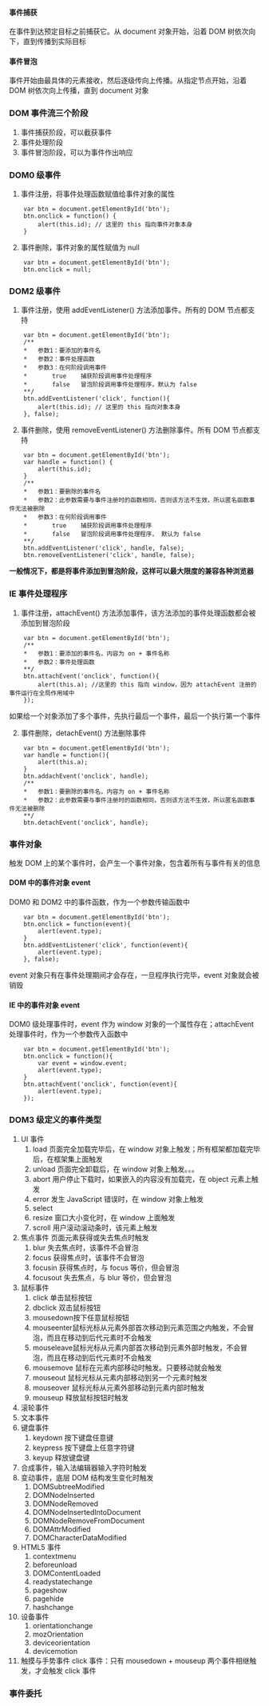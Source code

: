 #### 事件捕获
在事件到达预定目标之前捕获它。从 document 对象开始，沿着 DOM 树依次向下，直到传播到实际目标
#### 事件冒泡
事件开始由最具体的元素接收，然后逐级传向上传播。从指定节点开始，沿着 DOM 树依次向上传播，直到 document 对象

### DOM 事件流三个阶段
1. 事件捕获阶段，可以截获事件
2. 事件处理阶段
3. 事件冒泡阶段，可以为事件作出响应

### DOM0 级事件
1. 事件注册，将事件处理函数赋值给事件对象的属性
```
    var btn = document.getElementById('btn');
    btn.onclick = function() {
        alert(this.id); // 这里的 this 指向事件对象本身
    }
```
2. 事件删除，事件对象的属性赋值为 null
```
    var btn = document.getElementById('btn');
    btn.onclick = null;
```
### DOM2 级事件
1. 事件注册，使用 addEventListener() 方法添加事件。所有的 DOM 节点都支持
```
    var btn = document.getElementById('btn');
    /**
    *   参数1：要添加的事件名
    *   参数2：事件处理函数
    *   参数3：在何阶段调用事件
    *       true    捕获阶段调用事件处理程序
    *       false   冒泡阶段调用事件处理程序，默认为 false
    **/
    btn.addEventListener('click', function(){
        alert(this.id); // 这里的 this 指向对象本身
    }, false);
```
2. 事件删除，使用 removeEventListener() 方法删除事件。所有 DOM 节点都支持
```
    var btn = document.getElementById('btn');
    var handle = function() {
        alert(this.id);
    }
    /**
    *   参数1：要删除的事件名
    *   参数2：此参数需要与事件注册时的函数相同，否则该方法不生效，所以匿名函数事件无法被删除
    *   参数3：在何阶段调用事件
    *       true    捕获阶段调用事件处理程序
    *       false   冒泡阶段调用事件处理程序， 默认为 false
    **/
    btn.addEventListener('click', handle, false);
    btn.removeEventListener('click', handle, false);
```
**一般情况下，都是将事件添加到冒泡阶段，这样可以最大限度的兼容各种浏览器**
### IE 事件处理程序
1. 事件注册，attachEvent() 方法添加事件，该方法添加的事件处理函数都会被添加到冒泡阶段
```
    var btn = document.getElementById('btn');
    /**
    *   参数1：要添加的事件名，内容为 on + 事件名称
    *   参数2：事件处理函数
    **/
    btn.attachEvent('onclick', function(){
        alert(this.a); //这里的 this 指向 window，因为 attachEvent 注册的事件运行在全局作用域中
    });
```
如果给一个对象添加了多个事件，先执行最后一个事件，最后一个执行第一个事件

2. 事件删除，detachEvent() 方法删除事件
```
    var btn = document.getElementById('btn');
    var handle = function(){
        alert(this.a); 
    }
    btn.addachEvent('onclick', handle);
    /**
    *   参数1：要删除的事件名，内容为 on + 事件名称
    *   参数2：此参数需要与事件注册时的函数相同，否则该方法不生效，所以匿名函数事件无法被删除
    **/
    btn.detachEvent('onclick', handle);
```
### 事件对象
触发 DOM 上的某个事件时，会产生一个事件对象，包含着所有与事件有关的信息
#### DOM 中的事件对象 event
DOM0 和 DOM2 中的事件函数，作为一个参数传输函数中
```
    var btn = document.getElementById('btn');
    btn.onclick = function(event){
        alert(event.type);
    }
    btn.addEventListener('click', function(event){
        alert(event.type);
    }, false);
```
event 对象只有在事件处理期间才会存在，一旦程序执行完毕，event 对象就会被销毁

#### IE 中的事件对象 event
DOM0 级处理事件时，event 作为 window 对象的一个属性存在；attachEvent 处理事件时，作为一个参数传入函数中
```
    var btn = document.getElementById('btn');
    btn.onclick = function(){
        var event = window.event;
        alert(event.type);
    }
    btn.attachEvent('onclick', function(event){
        alert(event.type);
    });
```
### DOM3 级定义的事件类型
1. UI 事件
    1. load     页面完全加载完毕后，在 window 对象上触发；所有框架都加载完毕后，在框架集上面触发
    2. unload   页面完全卸载后，在 window 对象上触发。。。
    3. abort    用户停止下载时，如果嵌入的内容没有加载完，在 object 元素上触发
    4. error    发生 JavaScript 错误时，在 window 对象上触发
    5. select   
    6. resize   窗口大小变化时，在 window 上面触发
    7. scroll   用户滚动滚动条时，该元素上触发
2. 焦点事件 页面元素获得或失去焦点时触发
    1. blur     失去焦点时，该事件不会冒泡
    2. focus    获得焦点时，该事件不会冒泡
    3. focusin  获得焦点时，与 focus 等价，但会冒泡
    4. focusout 失去焦点，与 blur 等价，但会冒泡
3. 鼠标事件
    1. click    单击鼠标按钮
    2. dbclick  双击鼠标按钮
    3. mousedown按下任意鼠标按钮
    4. mouseenter鼠标光标从元素外部首次移动到元素范围之内触发，不会冒泡，而且在移动到后代元素时不会触发
    5. mouseleave鼠标光标从元素内部首次移动到元素外部时触发，不会冒泡，而且在移动到后代元素时不会触发
    6. mousemove 鼠标在元素内部移动时触发。只要移动就会触发
    7. mouseout  鼠标光标从元素内部移动到另一个元素时触发
    8. mouseover 鼠标光标从元素外部移动到元素内部时触发
    9. mouseup   释放鼠标按钮时触发
4. 滚轮事件
5. 文本事件
6. 键盘事件
    1. keydown  按下键盘任意键
    2. keypress 按下键盘上任意字符键
    3. keyup    释放键盘键
7. 合成事件，输入法编辑器输入字符时触发
8. 变动事件，底层 DOM 结构发生变化时触发
    1. DOMSubtreeModified
    2. DOMNodeInserted
    3. DOMNodeRemoved
    4. DOMNodeInsertedIntoDocument
    5. DOMNodeRemoveFromDocument
    6. DOMAttrModified
    7. DOMCharacterDataModified
9. HTML5 事件
    1. contextmenu
    2. beforeunload
    3. DOMContentLoaded
    4. readystatechange
    5. pageshow
    6. pagehide
    7. hashchange
10. 设备事件
    1. orientationchange
    2. mozOrientation
    3. deviceorientation
    4. devicemotion
11. 触摸与手势事件
click 事件：只有 mousedown + mouseup 两个事件相继触发，才会触发 click 事件
### 事件委托